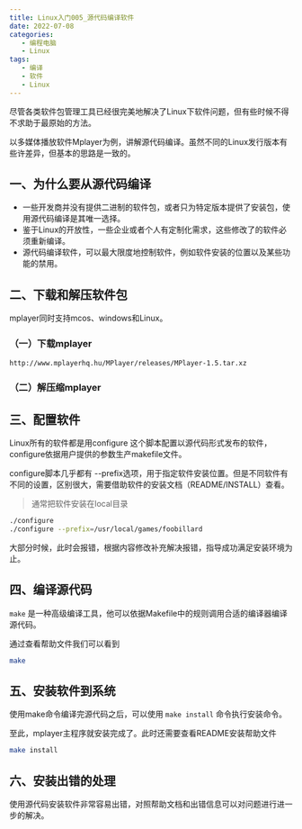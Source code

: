 ```yaml
---
title: Linux入门005_源代码编译软件
date: 2022-07-08
categories:
   - 编程电脑
   - Linux
tags: 
   - 编译
   - 软件
   - Linux 
---
```

尽管各类软件包管理工具已经很完美地解决了Linux下软件问题，但有些时候不得不求助于最原始的方法。
<!-- more -->
以多媒体播放软件Mplayer为例，讲解源代码编译。虽然不同的Linux发行版本有些许差异，但基本的思路是一致的。

## 一、为什么要从源代码编译

- 一些开发商并没有提供二进制的软件包，或者只为特定版本提供了安装包，使用源代码编译是其唯一选择。
- 鉴于Linux的开放性，一些企业或者个人有定制化需求，这些修改了的软件必须重新编译。
- 源代码编译软件，可以最大限度地控制软件，例如软件安装的位置以及某些功能的禁用。

## 二、下载和解压软件包

mplayer同时支持mcos、windows和Linux。

### （一）下载mplayer

```bash
http://www.mplayerhq.hu/MPlayer/releases/MPlayer-1.5.tar.xz
```

### （二）解压缩mplayer

## 三、配置软件

Linux所有的软件都是用configure 这个脚本配置以源代码形式发布的软件，configure依据用户提供的参数生产makefile文件。

configure脚本几乎都有 --prefix选项，用于指定软件安装位置。但是不同软件有不同的设置，区别很大，需要借助软件的安装文档（README/INSTALL）查看。

> 通常把软件安装在local目录

```bash
./configure
./configure --prefix=/usr/local/games/foobillard
```

大部分时候，此时会报错，根据内容修改补充解决报错，指导成功满足安装环境为止。

## 四、编译源代码

`make` 是一种高级编译工具，他可以依据Makefile中的规则调用合适的编译器编译源代码。

通过查看帮助文件我们可以看到

```bash
make
```

## 五、安装软件到系统

使用make命令编译完源代码之后，可以使用 `make install` 命令执行安装命令。

至此，mplayer主程序就安装完成了。此时还需要查看README安装帮助文件

```bash
make install

```

## 六、安装出错的处理

使用源代码安装软件非常容易出错，对照帮助文档和出错信息可以对问题进行进一步的解决。
